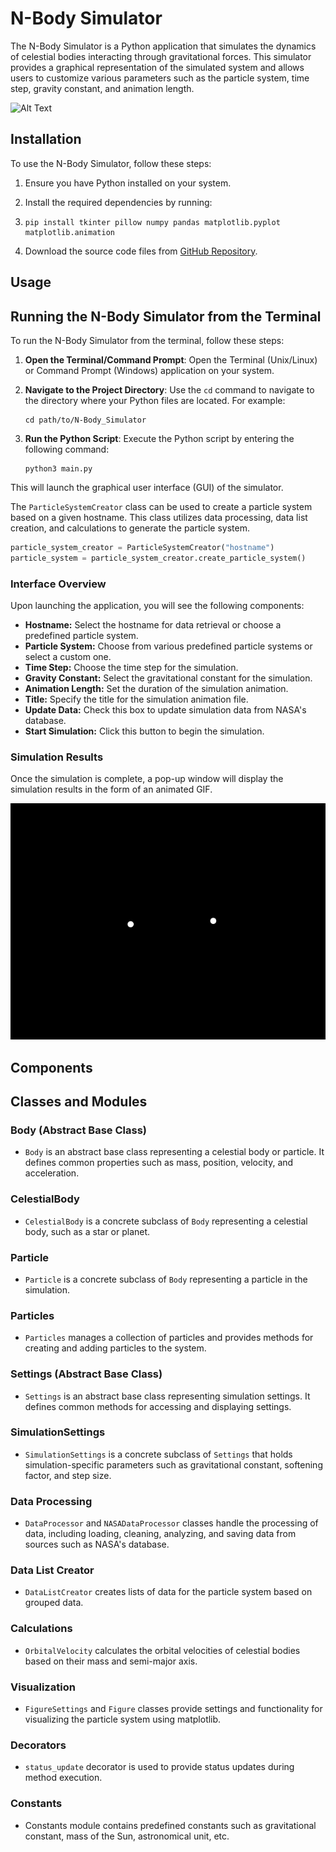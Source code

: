 # N-Body Simulator

The N-Body Simulator is a Python application that simulates the dynamics of celestial bodies interacting through gravitational forces. This simulator provides a graphical representation of the simulated system and allows users to customize various parameters such as the particle system, time step, gravity constant, and animation length.

![Alt Text](https://github.com/deer-in-haze/N-Body_Simulator/blob/main/SIMULATIONS/Inner%20Solar%20system.gif?raw=true)

## Installation

To use the N-Body Simulator, follow these steps:

1. Ensure you have Python installed on your system.
2. Install the required dependencies by running:
3. 
    ```
    pip install tkinter pillow numpy pandas matplotlib.pyplot matplotlib.animation
    ```
    
4. Download the source code files from [GitHub Repository](https://github.com/deer-in-haze/N-Body_Simulator).

## Usage

## Running the N-Body Simulator from the Terminal

To run the N-Body Simulator from the terminal, follow these steps:

1. **Open the Terminal/Command Prompt**: Open the Terminal (Unix/Linux) or Command Prompt (Windows) application on your system.

2. **Navigate to the Project Directory**: Use the `cd` command to navigate to the directory where your Python files are located. For example:
   ```
   cd path/to/N-Body_Simulator
   ```
3. **Run the Python Script**: Execute the Python script by entering the following command:
   ```
   python3 main.py
   ```
This will launch the graphical user interface (GUI) of the simulator.

The `ParticleSystemCreator` class can be used to create a particle system based on a given hostname. This class utilizes data processing, data list creation, and calculations to generate the particle system.

```python
particle_system_creator = ParticleSystemCreator("hostname")
particle_system = particle_system_creator.create_particle_system()
```

### Interface Overview

Upon launching the application, you will see the following components:

- **Hostname:** Select the hostname for data retrieval or choose a predefined particle system.
- **Particle System:** Choose from various predefined particle systems or select a custom one.
- **Time Step:** Choose the time step for the simulation.
- **Gravity Constant:** Select the gravitational constant for the simulation.
- **Animation Length:** Set the duration of the simulation animation.
- **Title:** Specify the title for the simulation animation file.
- **Update Data:** Check this box to update simulation data from NASA's database.
- **Start Simulation:** Click this button to begin the simulation.

### Simulation Results

Once the simulation is complete, a pop-up window will display the simulation results in the form of an animated GIF.

![Alt Text](https://github.com/deer-in-haze/N-Body_Simulator/blob/main/SIMULATIONS/Binary%20system.gif?raw=true)

## Components

## Classes and Modules

### Body (Abstract Base Class)

- `Body` is an abstract base class representing a celestial body or particle. It defines common properties such as mass, position, velocity, and acceleration.

### CelestialBody

- `CelestialBody` is a concrete subclass of `Body` representing a celestial body, such as a star or planet.

### Particle

- `Particle` is a concrete subclass of `Body` representing a particle in the simulation.

### Particles

- `Particles` manages a collection of particles and provides methods for creating and adding particles to the system.

### Settings (Abstract Base Class)

- `Settings` is an abstract base class representing simulation settings. It defines common methods for accessing and displaying settings.

### SimulationSettings

- `SimulationSettings` is a concrete subclass of `Settings` that holds simulation-specific parameters such as gravitational constant, softening factor, and step size.

### Data Processing

- `DataProcessor` and `NASADataProcessor` classes handle the processing of data, including loading, cleaning, analyzing, and saving data from sources such as NASA's database.

### Data List Creator

- `DataListCreator` creates lists of data for the particle system based on grouped data.

### Calculations

- `OrbitalVelocity` calculates the orbital velocities of celestial bodies based on their mass and semi-major axis.

### Visualization

- `FigureSettings` and `Figure` classes provide settings and functionality for visualizing the particle system using matplotlib.

### Decorators

- `status_update` decorator is used to provide status updates during method execution.

### Constants

- Constants module contains predefined constants such as gravitational constant, mass of the Sun, astronomical unit, etc.



